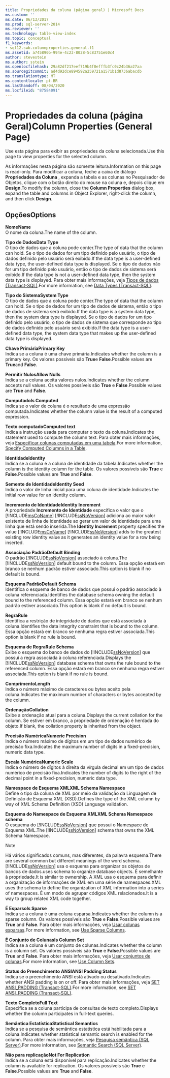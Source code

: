 ```yaml
---
title: Propriedades da coluna (página geral) | Microsoft Docs
ms.custom: ''
ms.date: 06/13/2017
ms.prod: sql-server-2014
ms.reviewer: ''
ms.technology: table-view-index
ms.topic: conceptual
f1_keywords:
- sql12.swb.columnproperties.general.f1
ms.assetid: a745890b-994e-4c23-8028-5c83751e60c4
author: stevestein
ms.author: sstein
ms.openlocfilehash: 29a82df217eef719b4f0efffb3fc0c24b36a27aa
ms.sourcegitcommit: ad4d92dce894592a259721a1571b1d8736abacdb
ms.translationtype: MT
ms.contentlocale: pt-BR
ms.lasthandoff: 08/04/2020
ms.locfileid: "87584091"
---
```

# <a name="column-properties-general-page"></a><span data-ttu-id="4ef60-102">Propriedades da coluna (página Geral)</span><span class="sxs-lookup"><span data-stu-id="4ef60-102">Column Properties (General Page)</span></span>
  <span data-ttu-id="4ef60-103">Use esta página para exibir as propriedades da coluna selecionada.</span><span class="sxs-lookup"><span data-stu-id="4ef60-103">Use this page to view properties for the selected column.</span></span>  
  
 <span data-ttu-id="4ef60-104">As informações nesta página são somente leitura.</span><span class="sxs-lookup"><span data-stu-id="4ef60-104">Information on this page is read-only.</span></span> <span data-ttu-id="4ef60-105">Para modificar a coluna, feche a caixa de diálogo **Propriedades da Coluna** , expanda a tabela e as colunas no Pesquisador de Objetos, clique com o botão direito do mouse na coluna e, depois clique em **Design**.</span><span class="sxs-lookup"><span data-stu-id="4ef60-105">To modify the column, close the **Column Properties** dialog box, expand the table and columns in Object Explorer, right-click the column, and then click **Design**.</span></span>  
  
## <a name="options"></a><span data-ttu-id="4ef60-106">Opções</span><span class="sxs-lookup"><span data-stu-id="4ef60-106">Options</span></span>  
 <span data-ttu-id="4ef60-107">**Nome**</span><span class="sxs-lookup"><span data-stu-id="4ef60-107">**Name**</span></span>  
 <span data-ttu-id="4ef60-108">O nome da coluna.</span><span class="sxs-lookup"><span data-stu-id="4ef60-108">The name of the column.</span></span>  
  
 <span data-ttu-id="4ef60-109">**Tipo de Dados**</span><span class="sxs-lookup"><span data-stu-id="4ef60-109">**Data Type**</span></span>  
 <span data-ttu-id="4ef60-110">O tipo de dados que a coluna pode conter.</span><span class="sxs-lookup"><span data-stu-id="4ef60-110">The type of data that the column can hold.</span></span> <span data-ttu-id="4ef60-111">Se o tipo de dados for um tipo definido pelo usuário, o tipo de dados definido pelo usuário será exibido.</span><span class="sxs-lookup"><span data-stu-id="4ef60-111">If the data type is a user-defined data type, the user-defined data type is displayed.</span></span> <span data-ttu-id="4ef60-112">Se o tipo de dados não for um tipo definido pelo usuário, então o tipo de dados de sistema será exibido.</span><span class="sxs-lookup"><span data-stu-id="4ef60-112">If the data type is not a user-defined data type, then the system data type is displayed.</span></span> <span data-ttu-id="4ef60-113">Para obter mais informações, veja [Tipos de dados &#40;Transact-SQL&#41;](/sql/t-sql/data-types/data-types-transact-sql).</span><span class="sxs-lookup"><span data-stu-id="4ef60-113">For more information, see [Data Types &#40;Transact-SQL&#41;](/sql/t-sql/data-types/data-types-transact-sql).</span></span>  
  
 <span data-ttu-id="4ef60-114">**Tipo do Sistema**</span><span class="sxs-lookup"><span data-stu-id="4ef60-114">**System Type**</span></span>  
 <span data-ttu-id="4ef60-115">O tipo de dados que a coluna pode conter.</span><span class="sxs-lookup"><span data-stu-id="4ef60-115">The type of data that the column can hold.</span></span> <span data-ttu-id="4ef60-116">Se o tipo de dados for um tipo de dados de sistema, então o tipo de dados de sistema será exibido.</span><span class="sxs-lookup"><span data-stu-id="4ef60-116">If the data type is a system data type, then the system data type is displayed.</span></span> <span data-ttu-id="4ef60-117">Se o tipo de dados for um tipo definido pelo usuário, o tipo de dados de sistema que corresponde ao tipo de dados definido pelo usuário será exibido.</span><span class="sxs-lookup"><span data-stu-id="4ef60-117">If the data type is a user-defined data type, the system data type that makes up the user-defined data type is displayed.</span></span>  
  
 <span data-ttu-id="4ef60-118">**Chave Primária**</span><span class="sxs-lookup"><span data-stu-id="4ef60-118">**Primary Key**</span></span>  
 <span data-ttu-id="4ef60-119">Indica se a coluna é uma chave primária.</span><span class="sxs-lookup"><span data-stu-id="4ef60-119">Indicates whether the column is a primary key.</span></span> <span data-ttu-id="4ef60-120">Os valores possíveis são **True**e **False**.</span><span class="sxs-lookup"><span data-stu-id="4ef60-120">Possible values are **True**and **False**.</span></span>  
  
 <span data-ttu-id="4ef60-121">**Permitir Nulos**</span><span class="sxs-lookup"><span data-stu-id="4ef60-121">**Allow Nulls**</span></span>  
 <span data-ttu-id="4ef60-122">Indica se a coluna aceita valores nulos.</span><span class="sxs-lookup"><span data-stu-id="4ef60-122">Indicates whether the column accepts null values.</span></span> <span data-ttu-id="4ef60-123">Os valores possíveis são **True** e **False**.</span><span class="sxs-lookup"><span data-stu-id="4ef60-123">Possible values are **True** and **False**.</span></span>  
  
 <span data-ttu-id="4ef60-124">**Computado**</span><span class="sxs-lookup"><span data-stu-id="4ef60-124">**Is Computed**</span></span>  
 <span data-ttu-id="4ef60-125">Indica se o valor de coluna é o resultado de uma expressão computada.</span><span class="sxs-lookup"><span data-stu-id="4ef60-125">Indicates whether the column value is the result of a computed expression.</span></span>  
  
 <span data-ttu-id="4ef60-126">**Texto computado**</span><span class="sxs-lookup"><span data-stu-id="4ef60-126">**Computed text**</span></span>  
 <span data-ttu-id="4ef60-127">Indica a instrução usada para computar o texto da coluna.</span><span class="sxs-lookup"><span data-stu-id="4ef60-127">Indicates the statement used to compute the column text.</span></span> <span data-ttu-id="4ef60-128">Para obter mais informações, veja [Especificar colunas computadas em uma tabela](specify-computed-columns-in-a-table.md).</span><span class="sxs-lookup"><span data-stu-id="4ef60-128">For more information, [Specify Computed Columns in a Table](specify-computed-columns-in-a-table.md).</span></span>  
  
 <span data-ttu-id="4ef60-129">**Identidade**</span><span class="sxs-lookup"><span data-stu-id="4ef60-129">**Identity**</span></span>  
 <span data-ttu-id="4ef60-130">Indica se a coluna é a coluna de identidade da tabela.</span><span class="sxs-lookup"><span data-stu-id="4ef60-130">Indicates whether the column is the identity column for the table.</span></span> <span data-ttu-id="4ef60-131">Os valores possíveis são **True** e **False**.</span><span class="sxs-lookup"><span data-stu-id="4ef60-131">Possible values are **True** and **False**.</span></span>  
  
 <span data-ttu-id="4ef60-132">**Semente de Identidade**</span><span class="sxs-lookup"><span data-stu-id="4ef60-132">**Identity Seed**</span></span>  
 <span data-ttu-id="4ef60-133">Indica o valor de linha inicial para uma coluna de identidade.</span><span class="sxs-lookup"><span data-stu-id="4ef60-133">Indicates the initial row value for an identity column.</span></span>  
  
 <span data-ttu-id="4ef60-134">**Incremento de Identidade**</span><span class="sxs-lookup"><span data-stu-id="4ef60-134">**Identity Increment**</span></span>  
 <span data-ttu-id="4ef60-135">A propriedade **Incremento de Identidade** especifica o valor que o [!INCLUDE[msCoName](../../includes/msconame-md.md)] [!INCLUDE[ssNoVersion](../../includes/ssnoversion-md.md)] adiciona ao maior valor existente de linha de identidade ao gerar um valor de identidade para uma linha que está sendo inserida.</span><span class="sxs-lookup"><span data-stu-id="4ef60-135">The **Identity Increment** property specifies the value [!INCLUDE[msCoName](../../includes/msconame-md.md)] [!INCLUDE[ssNoVersion](../../includes/ssnoversion-md.md)] adds to the greatest existing row identity value as it generates an identity value for a row being inserted.</span></span>  
  
 <span data-ttu-id="4ef60-136">**Associação Padrão**</span><span class="sxs-lookup"><span data-stu-id="4ef60-136">**Default Binding**</span></span>  
 <span data-ttu-id="4ef60-137">O padrão [!INCLUDE[ssNoVersion](../../includes/ssnoversion-md.md)] associado à coluna.</span><span class="sxs-lookup"><span data-stu-id="4ef60-137">The [!INCLUDE[ssNoVersion](../../includes/ssnoversion-md.md)] default bound to the column.</span></span> <span data-ttu-id="4ef60-138">Essa opção estará em branco se nenhum padrão estiver associado.</span><span class="sxs-lookup"><span data-stu-id="4ef60-138">This option is blank if no default is bound.</span></span>  
  
 <span data-ttu-id="4ef60-139">**Esquema Padrão**</span><span class="sxs-lookup"><span data-stu-id="4ef60-139">**Default Schema**</span></span>  
 <span data-ttu-id="4ef60-140">Identifica o esquema de banco de dados que possui o padrão associado à coluna referenciada.</span><span class="sxs-lookup"><span data-stu-id="4ef60-140">Identifies the database schema owning the default bound to the referenced column.</span></span> <span data-ttu-id="4ef60-141">Essa opção estará em branco se nenhum padrão estiver associado.</span><span class="sxs-lookup"><span data-stu-id="4ef60-141">This option is blank if no default is bound.</span></span>  
  
 <span data-ttu-id="4ef60-142">**Regra**</span><span class="sxs-lookup"><span data-stu-id="4ef60-142">**Rule**</span></span>  
 <span data-ttu-id="4ef60-143">Identifica a restrição de integridade de dados que está associada à coluna.</span><span class="sxs-lookup"><span data-stu-id="4ef60-143">Identifies the data integrity constraint that is bound to the column.</span></span> <span data-ttu-id="4ef60-144">Essa opção estará em branco se nenhuma regra estiver associada.</span><span class="sxs-lookup"><span data-stu-id="4ef60-144">This option is blank if no rule is bound.</span></span>  
  
 <span data-ttu-id="4ef60-145">**Esquema de Regra**</span><span class="sxs-lookup"><span data-stu-id="4ef60-145">**Rule Schema**</span></span>  
 <span data-ttu-id="4ef60-146">Exibe o esquema do banco de dados do [!INCLUDE[ssNoVersion](../../includes/ssnoversion-md.md)] que possui a regra associada à coluna referenciada.</span><span class="sxs-lookup"><span data-stu-id="4ef60-146">Displays the [!INCLUDE[ssNoVersion](../../includes/ssnoversion-md.md)] database schema that owns the rule bound to the referenced column.</span></span> <span data-ttu-id="4ef60-147">Essa opção estará em branco se nenhuma regra estiver associada.</span><span class="sxs-lookup"><span data-stu-id="4ef60-147">This option is blank if no rule is bound.</span></span>  
  
 <span data-ttu-id="4ef60-148">**Comprimento**</span><span class="sxs-lookup"><span data-stu-id="4ef60-148">**Length**</span></span>  
 <span data-ttu-id="4ef60-149">Indica o número máximo de caracteres ou bytes aceito pela coluna.</span><span class="sxs-lookup"><span data-stu-id="4ef60-149">Indicates the maximum number of characters or bytes accepted by the column.</span></span>  
  
 <span data-ttu-id="4ef60-150">**Ordenação**</span><span class="sxs-lookup"><span data-stu-id="4ef60-150">**Collation**</span></span>  
 <span data-ttu-id="4ef60-151">Exibe a ordenação atual para a coluna.</span><span class="sxs-lookup"><span data-stu-id="4ef60-151">Displays the current collation for the column.</span></span> <span data-ttu-id="4ef60-152">Se estiver em branco, a propriedade de ordenação é herdada do objeto.</span><span class="sxs-lookup"><span data-stu-id="4ef60-152">If blank, the collation property is inherited from the object.</span></span>  
  
 <span data-ttu-id="4ef60-153">**Precisão Numérica**</span><span class="sxs-lookup"><span data-stu-id="4ef60-153">**Numeric Precision**</span></span>  
 <span data-ttu-id="4ef60-154">Indica o número máximo de dígitos em um tipo de dados numérico de precisão fixa.</span><span class="sxs-lookup"><span data-stu-id="4ef60-154">Indicates the maximum number of digits in a fixed-precision, numeric data type.</span></span>  
  
 <span data-ttu-id="4ef60-155">**Escala Numérica**</span><span class="sxs-lookup"><span data-stu-id="4ef60-155">**Numeric Scale**</span></span>  
 <span data-ttu-id="4ef60-156">Indica o número de dígitos à direita da vírgula decimal em um tipo de dados numérico de precisão fixa.</span><span class="sxs-lookup"><span data-stu-id="4ef60-156">Indicates the number of digits to the right of the decimal point in a fixed-precision, numeric data type.</span></span>  
  
 <span data-ttu-id="4ef60-157">**Namespace de Esquema XML**</span><span class="sxs-lookup"><span data-stu-id="4ef60-157">**XML Schema Namespace**</span></span>  
 <span data-ttu-id="4ef60-158">Define o tipo da coluna de XML por meio da validação da Linguagem de Definição de Esquema XML (XSD).</span><span class="sxs-lookup"><span data-stu-id="4ef60-158">Defines the type of the XML column by way of XML Schema Definition (XSD) Language validation.</span></span>  
  
 <span data-ttu-id="4ef60-159">**Esquema do Namespace de Esquema XML**</span><span class="sxs-lookup"><span data-stu-id="4ef60-159">**XML Schema Namespace schema**</span></span>  
 <span data-ttu-id="4ef60-160">O esquema do [!INCLUDE[ssNoVersion](../../includes/ssnoversion-md.md)] que possui o Namespace de Esquema XML.</span><span class="sxs-lookup"><span data-stu-id="4ef60-160">The [!INCLUDE[ssNoVersion](../../includes/ssnoversion-md.md)] schema that owns the XML Schema Namespace.</span></span>  
  
> [!NOTE]  
>  <span data-ttu-id="4ef60-161">Há vários significados comuns, mas diferentes, da palavra esquema.</span><span class="sxs-lookup"><span data-stu-id="4ef60-161">There are several common but different meanings of the word schema.</span></span> [!INCLUDE[ssNoVersion](../../includes/ssnoversion-md.md)] <span data-ttu-id="4ef60-162">usa o esquema para organizar os objetos de bancos de dados.</span><span class="sxs-lookup"><span data-stu-id="4ef60-162">uses schema to organize database objects.</span></span> <span data-ttu-id="4ef60-163">É semelhante à propriedade.</span><span class="sxs-lookup"><span data-stu-id="4ef60-163">It is similar to ownership.</span></span> <span data-ttu-id="4ef60-164">A XML usa o esquema para definir a organização de informações de XML em uma série de namespaces.</span><span class="sxs-lookup"><span data-stu-id="4ef60-164">XML uses the schema to define the organization of XML information into a series of namespaces.</span></span> <span data-ttu-id="4ef60-165">É um modo de agrupar códigos XML relacionados.</span><span class="sxs-lookup"><span data-stu-id="4ef60-165">It is a way to group related XML code together.</span></span>  
  
 <span data-ttu-id="4ef60-166">**É Esparso**</span><span class="sxs-lookup"><span data-stu-id="4ef60-166">**Is Sparse**</span></span>  
 <span data-ttu-id="4ef60-167">Indica se a coluna é uma coluna esparsa.</span><span class="sxs-lookup"><span data-stu-id="4ef60-167">Indicates whether the column is a sparse column.</span></span> <span data-ttu-id="4ef60-168">Os valores possíveis são **True** e **False**.</span><span class="sxs-lookup"><span data-stu-id="4ef60-168">Possible values are **True** and **False**.</span></span> <span data-ttu-id="4ef60-169">Para obter mais informações, veja [Usar colunas esparsas](use-sparse-columns.md).</span><span class="sxs-lookup"><span data-stu-id="4ef60-169">For more information, see [Use Sparse Columns](use-sparse-columns.md).</span></span>  
  
 <span data-ttu-id="4ef60-170">**É Conjunto de Colunas**</span><span class="sxs-lookup"><span data-stu-id="4ef60-170">**Is Column Set**</span></span>  
 <span data-ttu-id="4ef60-171">Indica se a coluna é um conjunto de colunas.</span><span class="sxs-lookup"><span data-stu-id="4ef60-171">Indicates whether the column is a column set.</span></span> <span data-ttu-id="4ef60-172">Os valores possíveis são **True** e **False**.</span><span class="sxs-lookup"><span data-stu-id="4ef60-172">Possible values are **True** and **False**.</span></span> <span data-ttu-id="4ef60-173">Para obter mais informações, veja [Usar conjuntos de colunas](use-column-sets.md).</span><span class="sxs-lookup"><span data-stu-id="4ef60-173">For more information, see [Use Column Sets](use-column-sets.md).</span></span>  
  
 <span data-ttu-id="4ef60-174">**Status do Preenchimento ANSI**</span><span class="sxs-lookup"><span data-stu-id="4ef60-174">**ANSI Padding Status**</span></span>  
 <span data-ttu-id="4ef60-175">Indica se o preenchimento ANSI está ativado ou desativado.</span><span class="sxs-lookup"><span data-stu-id="4ef60-175">Indicates whether ANSI padding is on or off.</span></span> <span data-ttu-id="4ef60-176">Para obter mais informações, veja [SET ANSI_PADDING &#40;Transact-SQL&#41;](/sql/t-sql/statements/set-ansi-padding-transact-sql).</span><span class="sxs-lookup"><span data-stu-id="4ef60-176">For more information, see [SET ANSI_PADDING &#40;Transact-SQL&#41;](/sql/t-sql/statements/set-ansi-padding-transact-sql).</span></span>  
  
 <span data-ttu-id="4ef60-177">**Texto Completo**</span><span class="sxs-lookup"><span data-stu-id="4ef60-177">**Full Text**</span></span>  
 <span data-ttu-id="4ef60-178">Especifica se a coluna participa de consultas de texto completo.</span><span class="sxs-lookup"><span data-stu-id="4ef60-178">Displays whether the column participates in full-text queries.</span></span>  
  
 <span data-ttu-id="4ef60-179">**Semântica Estatística**</span><span class="sxs-lookup"><span data-stu-id="4ef60-179">**Statistical Semantics**</span></span>  
 <span data-ttu-id="4ef60-180">Indica se a pesquisa de semântica estatística está habilitada para a coluna.</span><span class="sxs-lookup"><span data-stu-id="4ef60-180">Indicates whether statistical semantic search is enabled for the column.</span></span> <span data-ttu-id="4ef60-181">Para obter mais informações, veja [Pesquisa semântica &#40;SQL Server&#41;](../search/semantic-search-sql-server.md).</span><span class="sxs-lookup"><span data-stu-id="4ef60-181">For more information, see [Semantic Search &#40;SQL Server&#41;](../search/semantic-search-sql-server.md).</span></span>  
  
 <span data-ttu-id="4ef60-182">**Não para replicação**</span><span class="sxs-lookup"><span data-stu-id="4ef60-182">**Not For Replication**</span></span>  
 <span data-ttu-id="4ef60-183">Indica se a coluna está disponível para replicação.</span><span class="sxs-lookup"><span data-stu-id="4ef60-183">Indicates whether the column is available for replication.</span></span> <span data-ttu-id="4ef60-184">Os valores possíveis são **True** e **False**.</span><span class="sxs-lookup"><span data-stu-id="4ef60-184">Possible values are **True** and **False**.</span></span>  
  
  
